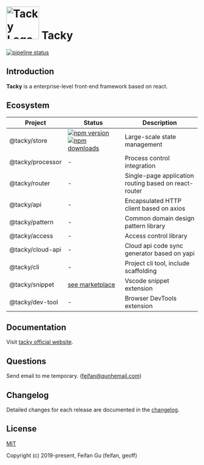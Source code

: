 <img src="https://qhstaticssl.kujiale.com/newt/167/image/png/1560751474937/tacky.png" alt="Tacky Logo" width="86" height="86"> Tacky
======================================

[![pipeline status](https://img.shields.io/travis/com/kujiale/tacky/master.svg?style=flat-square)](https://travis-ci.com/kujiale/tacky)

## Introduction
**Tacky** is a enterprise-level front-end framework based on react.

## Ecosystem
| Project | Status | Description |
|---------|--------|-------------|
| @tacky/store         | [![npm version](https://img.shields.io/npm/v/@tacky/store.svg?style=flat-square)](https://www.npmjs.com/package/@tacky/store) [![npm downloads](https://img.shields.io/npm/dm/@tacky/store.svg?style=flat-square)](https://www.npmjs.com/package/@tacky/store) | Large-scale state management |
| @tacky/processor                | - | Process control integration |
| @tacky/router            | - | Single-page application routing based on react-router |
| @tacky/api         | - | Encapsulated HTTP client based on axios |
| @tacky/pattern | - | Common domain design pattern library |
| @tacky/access | - | Access control library |
| @tacky/cloud-api              | - | Cloud api code sync generator based on yapi |
| @tacky/cli       | - | Project cli tool, include scaffolding |
| @tacky/snippet        | [see marketplace](https://marketplace.visualstudio.com/items?itemName=feifan.tacky-snippets#review-details) | Vscode snippet extension |
| @tacky/dev-tool       | - | Browser DevTools extension |

## Documentation
Visit [tacky official website](https://kujiale.github.io/tacky/#/en-us/).

## Questions
Send email to me temporary. (feifan@qunhemail.com)

## Changelog
Detailed changes for each release are documented in the [changelog](https://kujiale.github.io/tacky/#/CHANGELOG).

## License
[MIT](http://opensource.org/licenses/MIT)

Copyright (c) 2019-present, Feifan Gu (feifan, geoff)
